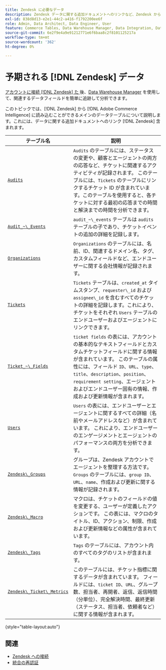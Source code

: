```yaml
---
title: Zendesk に必要なデータ
description: Zendesk データに関する追加ドキュメントへのリンクなど、Zendesk からCommerce Intelligenceに読み込むことができるメインデータテーブルについて説明します。
exl-id: 838d8d13-e2e1-44c2-a416-f1792200ee6f
role: Admin, Data Architect, Data Engineer, User
feature: Commerce Tables, Data Warehouse Manager, Data Integration, Data Import/Export
source-git-commit: 6e2f9e4a9e91212771e6f6baa8c2f8101125217a
workflow-type: tm+mt
source-wordcount: '362'
ht-degree: 0%

---
```


# 予期される [!DNL Zendesk] データ

[ アカウントに接続  [!DNL Zendesk]  た ](../integrations/zendesk.md) 後、[Data Warehouse Manager](../../../data-analyst/data-warehouse-mgr/tour-dwm.md) を使用して、関連するデータフィールドを簡単に追跡して分析できます。

このトピックでは、[!DNL Zendesk] から [!DNL Adobe Commerce Intelligence] に読み込むことができるメインのデータテーブルについて説明します。これには、データに関する追加ドキュメントへのリンク [!DNL Zendesk] 含まれます。

| テーブル名 | 説明 |
|-----|-----|
| [`Audits`](https://developer.zendesk.com/rest_api/docs/core/ticket_audits) | `Audits` のテーブルには、ステータスの変更や、顧客とエージェントの両方の応答など、チケットに関連するアクティビティが記録されます。 このテーブルには、`Tickets` のテーブルにリンクするチケット ID が含まれています。このテーブルを使用すると、各チケットに対する最初の応答までの時間と解決までの時間を分析できます。 |
| [`Audit_~\_Events`](https://developer.zendesk.com/rest_api/docs/core/ticket_audits#audit-events) | `audit_~\_events` テーブルは `audits` テーブルの子であり、チケットイベントの追加の詳細を記録します。 |
| [`Organizations`](https://developer.zendesk.com/rest_api/docs/core/organizations) | `Organizations` のテーブルには、名前、ID、関連するドメイン名、タグ、カスタムフィールドなど、エンドユーザーに関する会社情報が記録されます。 |
| [`Tickets`](https://developer.zendesk.com/rest_api/docs/core/tickets) | `Tickets` テーブルは、`created_at` タイムスタンプ、`requester\_id` および `assignee\_id` を含むすべてのチケットの詳細を記録します。これにより、チケットをそれぞれ `Users` テーブルのエンドユーザーおよびエージェントにリンクできます。 |
| [`Ticket_~\_Fields`](https://developer.zendesk.com/rest_api/docs/core/ticket_fields) | `ticket fields` の表には、アカウントの基本的なテキストフィールドとカスタムチケットフィールドに関する情報が含まれています。 このテーブルの属性には、フィールド `ID`、`URL`、`type`、`title`、`description`、`position`、`requirement setting`、エージェントおよびエンドユーザー固有の情報、作成および更新情報が含まれます。 |
| [`Users`](https://developer.zendesk.com/rest_api/docs/core/users) | `Users` の表には、エンドユーザーとエージェントに関するすべての詳細（名前やメールアドレスなど）が含まれています。 これにより、エンドユーザーのエンゲージメントとエージェントのパフォーマンスの両方を分析できます。 |
| [`Zendesk\_Groups`](https://developer.zendesk.com/rest_api/docs/core/groups) | グループは、Zendesk アカウントでエージェントを整理する方法です。 `Groups` のテーブルには、`group ID`、`URL`、`name`、作成および更新に関する情報が記録されます。 |
| [`Zendesk\_Macro`](https://developer.zendesk.com/rest_api/docs/core/macros) | マクロは、チケットのフィールドの値を変更する、ユーザーが定義したアクションです。 この表には、マクロのタイトル、ID、アクション、制限、作成および更新情報などの属性が含まれています。 |
| [`Zendesk\_Tags`](https://developer.zendesk.com/rest_api/docs/core/tags) | `Tags` のテーブルには、アカウント内のすべてのタグのリストが含まれます。 |
| [`Zendesk\_Ticket\_Metrics`](https://developer.zendesk.com/rest_api/docs/core/ticket_metrics#ticket-metrics) | このテーブルには、チケット指標に関するデータが含まれています。 フィールドには、`ticket ID`、`URL`、グループ数、担当者、再開者、返信、返信時間（分単位）、完全解決時間、最終更新（ステータス、担当者、依頼者など）に関する情報が含まれます。 |

{style="table-layout:auto"}

## 関連

* [Zendesk への接続](../integrations/zendesk.md)
* [ 統合の再認証 ](https://experienceleague.adobe.com/docs/commerce-knowledge-base/kb/how-to/mbi-reauthenticating-integrations.html?lang=ja)
